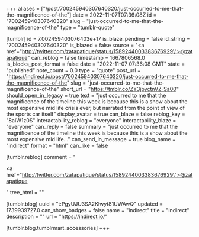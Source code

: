 +++
aliases = ["/post/700245940307640320/just-occurred-to-me-that-the-magnificence-of-the"]
date = 2022-11-07T07:36:08Z
id = "700245940307640320"
slug = "just-occurred-to-me-that-the-magnificence-of-the"
type = "tumblr-quote"

[tumblr]
id = 7.002459403076403e+17
is_blaze_pending = false
id_string = "700245940307640320"
is_blazed = false
source = "<a href=\"http://twitter.com/zatapatique/status/1589244003383676929\">@zatapatique</a>"
can_reblog = false
timestamp = 1667806568.0
is_blocks_post_format = false
date = "2022-11-07 07:36:08 GMT"
state = "published"
note_count = 0.0
type = "quote"
post_url = "https://indirect.io/post/700245940307640320/just-occurred-to-me-that-the-magnificence-of-the"
slug = "just-occurred-to-me-that-the-magnificence-of-the"
short_url = "https://tmblr.co/ZY3jbyctnVZ-Sa00"
should_open_in_legacy = true
text = "just occurred to me that the magnificence of the timeline this week is because this is a show about the most expensive mid life crisis ever, but narrated from the point of view of the sports car itself"
display_avatar = true
can_blaze = false
reblog_key = "8aIW1z0S"
interactability_reblog = "everyone"
interactability_blaze = "everyone"
can_reply = false
summary = "just occurred to me that the magnificence of the timeline this week is because this is a show about the most expensive mid life..."
can_send_in_message = true
blog_name = "indirect"
format = "html"
can_like = false

[tumblr.reblog]
comment = "<p><a href=\"http://twitter.com/zatapatique/status/1589244003383676929\">@zatapatique</a></p>"
tree_html = ""

[tumblr.blog]
uuid = "t:PgyUJU3SA2Klwyt81UWAwQ"
updated = 1739939727.0
can_show_badges = false
name = "indirect"
title = "indirect"
description = ""
url = "https://indirect.io/"

[tumblr.blog.tumblrmart_accessories]
+++
